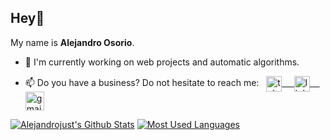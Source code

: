 <!-- **alejandrojust/alejandrojust** is a ✨ _special_ ✨ repository because its `README.md` (this file) appears on your GitHub profile. -->

## Hey👋

My name is **Alejandro Osorio**.

- 🔧 I'm currently working on web projects and automatic algorithms.

- 📫 Do you have a business? Do not hesitate to reach me: &nbsp; 
  <a href="https://t.me/alejandrojust" target="_blank">
      <img align="center" alt="telegram" width="25px" src="https://www.vectorlogo.zone/logos/telegram/telegram-icon.svg" /> &nbsp; &nbsp;
  <a href="https://www.linkedin.com/in/alejandrojust/" target="_blank">
      <img align="center" alt="linkedin" width="25px" src="https://www.vectorlogo.zone/logos/linkedin/linkedin-icon.svg" /> &nbsp; &nbsp;
  <a href="mailto:mralejandrojust@gmail.com" target="_blank">
      <img align="center" alt="gmail" width="30px" src="https://www.vectorlogo.zone/logos/gmail/gmail-icon.svg" />

<!-- Github  Stats -->
[![Alejandrojust's Github Stats](https://github-readme-stats.vercel.app/api?username=alejandrojust&show_icons=false&include_all_commits=false&theme=radical&count_private=true&rank_icon=github&hide_rank=false&card_width=350&line_height=28&hide_border=true&title_color=E4D00A)](https://github.com/anuraghazra/github-readme-stats)
[![Most Used Languages](https://github-readme-stats.vercel.app/api/top-langs/?username=alejandrojust&langs_count=5&theme=radical&layout=donut&hide_title=false&hide_border=true&title_color=E4D00A)](https://github.com/anuraghazra/github-readme-stats)
